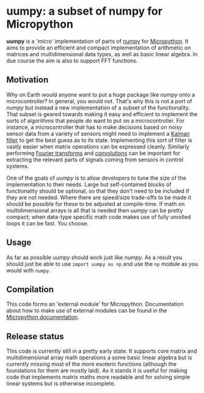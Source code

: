 # uumpy: a subset of numpy for Micropython

**uumpy** is a *'micro'* implementation of parts of [numpy](https://numpy.org) for
[Micropython](https://micropython.org). It aims to provide an efficient and compact
implementation of arithmetic on matrices and multidimensional data types, as well
as basic linear algebra. In due course the aim is also to support FFT functions.

## Motivation

Why on Earth would anyone want to put a huge package like *numpy* onto a microcontroller?
In general, you would not. That's why this is not a port of *numpy* but instead a new
implementation of a subset of the functionality. That subset is geared towards making it easy
and efficient to implement the sorts of algorithms that people *do* want to put on a
microcontroller. For instance, a microcontroller that has to make decisions based on noisy
sensor data from a variety of sensors might need to implement a [Kalman filter](https://en.wikipedia.org/wiki/Kalman_filter)
to get the best guess as to its state. Implementing this sort of filter is vastly easier when
matrix operations can be expressed cleanly. Similarly performing
[Fourier transforms](https://en.wikipedia.org/wiki/Fourier_transform) and
[convolutions](https://en.wikipedia.org/wiki/Fourier_transform) can be important for extracting
the relevant parts of signals coming from sensors in control systems.

One of the goals of *uumpy* is to allow developers to tune the size of the implementation to
their needs. Large but self-contained blocks of functionality should be optional, so that they
don't need to be included if they are not needed. Where there are speed/size trade-offs to be
made it should be possible for these to be adjusted at compile-time. If math on multidimensional
arrays is all that is needed then *uumpy* can be pretty compact; when data-type specific math
code makes use of fully unrolled loops it can be fast. You choose.

## Usage

As far as possible *uumpy* should work just like *numpy*. As a result you should just be able
to use `import uumpy as np` and use the `np` module as you would with `numpy`.


## Compilation

This code forms an 'external module' for Micropython. Documentation about how to
make use of external modules can be found in the [Micropython documentation](https://docs.micropython.org/en/latest/develop/cmodules.html).


## Release status

This code is currently still in a pretty early state. It supports core
matrix and multidimensional array math operations a some basic linear
algebra but is currently missing most of the more esoteric functions
(although the foundations for them are mostly laid). As it stands it
is useful for making code that implements matrix maths more readable
and for solving simple linear systems but is otherwise incomplete.



